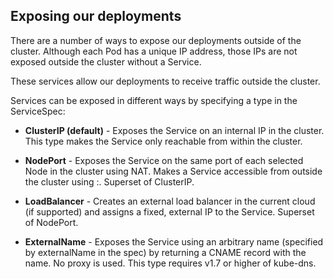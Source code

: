 ## Exposing our deployments

There are a number of ways to expose our deployments outside of the cluster. Although each Pod has a unique IP address, those IPs are not exposed outside the cluster without a Service.

These services allow our deployments to receive traffic outside the cluster.

Services can be exposed in different ways by specifying a type in the ServiceSpec:

* **ClusterIP (default)** - Exposes the Service on an internal IP in the cluster. 
This type makes the Service only reachable from within the cluster.
* **NodePort** - Exposes the Service on the same port of each selected Node in the cluster using NAT. 
Makes a Service accessible from outside the cluster using <NodeIP>:<NodePort>. Superset of ClusterIP.

* **LoadBalancer** - Creates an external load balancer in the current cloud (if supported) and assigns a fixed, external IP to the Service. 
Superset of NodePort.

* **ExternalName** - Exposes the Service using an arbitrary name (specified by externalName in the spec) by returning a CNAME record with the name. 
No proxy is used. This type requires v1.7 or higher of kube-dns.
